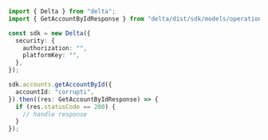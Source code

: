 <!-- Start SDK Example Usage -->


```typescript
import { Delta } from "delta";
import { GetAccountByIdResponse } from "delta/dist/sdk/models/operations";

const sdk = new Delta({
  security: {
    authorization: "",
    platformKey: "",
  },
});

sdk.accounts.getAccountById({
  accountId: "corrupti",
}).then((res: GetAccountByIdResponse) => {
  if (res.statusCode == 200) {
    // handle response
  }
});
```
<!-- End SDK Example Usage -->